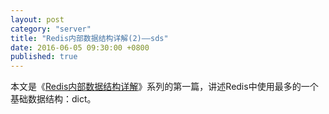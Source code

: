 ```yaml
---
layout: post
category: "server"
title: "Redis内部数据结构详解(2)——sds"
date: 2016-06-05 09:30:00 +0800
published: true
---
```


本文是《[Redis内部数据结构详解](/posts/blog-redis-dict.html)》系列的第一篇，讲述Redis中使用最多的一个基础数据结构：dict。

<!--more-->

